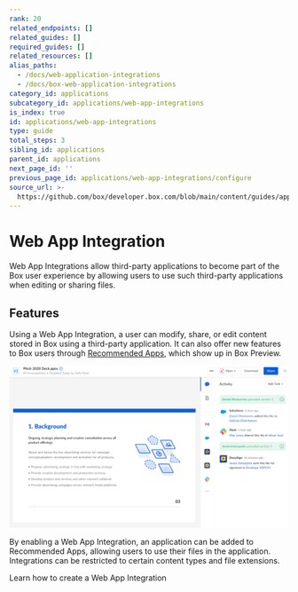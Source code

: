 ```yaml
---
rank: 20
related_endpoints: []
related_guides: []
required_guides: []
related_resources: []
alias_paths:
  - /docs/web-application-integrations
  - /docs/box-web-application-integrations
category_id: applications
subcategory_id: applications/web-app-integrations
is_index: true
id: applications/web-app-integrations
type: guide
total_steps: 3
sibling_id: applications
parent_id: applications
next_page_id: ''
previous_page_id: applications/web-app-integrations/configure
source_url: >-
  https://github.com/box/developer.box.com/blob/main/content/guides/applications/web-app-integrations/index.md
---
```

# Web App Integration

Web App Integrations allow third-party applications to
become part of the Box user experience by
allowing users to use such third-party applications
when editing or sharing files.

## Features

Using a Web App Integration, a user can modify, share, or edit content stored in
Box using a third-party application. It can also offer new features to Box users
through [Recommended Apps][recommended-apps], which show up in Box Preview.

<ImageFrame border shadow width='600' center>

![Integration example](./images/recommended-apps-preview.png)

</ImageFrame>

By enabling a Web App Integration, an application can be added to Recommended
Apps, allowing users to use their files in the application. Integrations can be
restricted to certain content types and file extensions.

<CTA to="g://applications/web-app-integrations/configure">

Learn how to create a Web App Integration

</CTA>

[app-center]: g://applications/app-center
[custom-app]: g://authentication/oauth2/oauth2-setup
[oauth2]: g://authentication/oauth2
<!-- i18n-enable localize-links -->

[devconsole]: https://app.box.com/developers/console
[recommended-apps]: https://support.box.com/hc/en-us/articles/360044195533-Installing-Recommended-Apps-in-your-Enterprise
<!-- i18n-disable localize-links -->